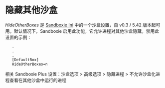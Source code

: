 # 隐藏其他沙盒

_HideOtherBoxes_ 是 [Sandboxie Ini](SandboxieIni.md) 中的一个沙盒设置，自 v0.3 / 5.42 版本起可用。默认情况下，Sandboxie 启用此功能，它允许进程对其他沙盒隐藏。禁用此设置的示例：

```
   .
   .
   .
   [DefaultBox]
   HideOtherBoxes=n
```

相关 Sandboxie Plus 设置：沙盒选项 > 高级选项 > 隐藏进程 > 不允许沙盒化进程查看在其他沙盒中运行的进程 